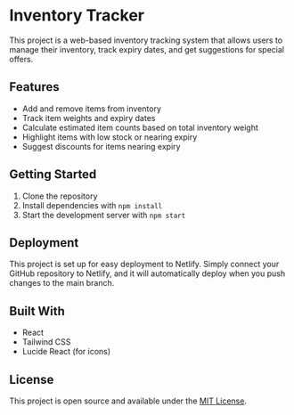 # Inventory Tracker

This project is a web-based inventory tracking system that allows users to manage their inventory, track expiry dates, and get suggestions for special offers.

## Features

- Add and remove items from inventory
- Track item weights and expiry dates
- Calculate estimated item counts based on total inventory weight
- Highlight items with low stock or nearing expiry
- Suggest discounts for items nearing expiry

## Getting Started

1. Clone the repository
2. Install dependencies with `npm install`
3. Start the development server with `npm start`

## Deployment

This project is set up for easy deployment to Netlify. Simply connect your GitHub repository to Netlify, and it will automatically deploy when you push changes to the main branch.

## Built With

- React
- Tailwind CSS
- Lucide React (for icons)

## License

This project is open source and available under the [MIT License](LICENSE).